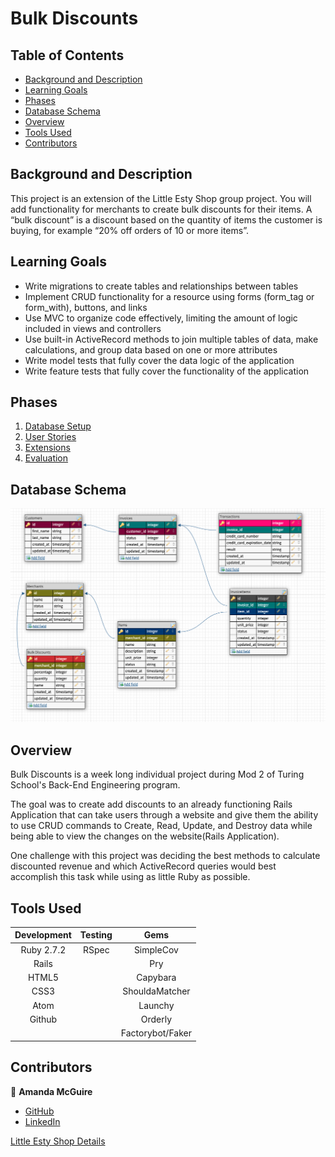 # Bulk Discounts

## Table of Contents

- [Background and Description](#background-and-description)
- [Learning Goals](#learning-goals)
- [Phases](#phases)
- [Database Schema](#database-schema)
- [Overview](#overview)
- [Tools Used](#tools-used)
- [Contributors](#contributors)

## Background and Description

This project is an extension of the Little Esty Shop group project. You will add functionality for merchants to create bulk discounts for their items. A “bulk discount” is a discount based on the quantity of items the customer is buying, for example “20% off orders of 10 or more items”.

## Learning Goals
- Write migrations to create tables and relationships between tables
- Implement CRUD functionality for a resource using forms (form_tag or form_with), buttons, and links
- Use MVC to organize code effectively, limiting the amount of logic included in views and controllers
- Use built-in ActiveRecord methods to join multiple tables of data, make calculations, and group data based on one or more attributes
- Write model tests that fully cover the data logic of the application
- Write feature tests that fully cover the functionality of the application


## Phases

1. [Database Setup](./doc/bulk_discounts_examples.md)
1. [User Stories](./doc/bulk_discounts_user_stories.md)
1. [Extensions](./doc/bulk_discounts_extensions.md)
1. [Evaluation](./doc/bulk_discounts_evaluation.md)

## Database Schema
![Database Picture](./doc/Database_Screen_Shot.png)


## Overview

Bulk Discounts is a week long individual project during Mod 2 of Turing School's Back-End Engineering program.

The goal was to create add discounts to an already functioning Rails Application that can take users through a website and give them the ability to use CRUD commands to Create, Read, Update, and Destroy data while being able to view the changes on the website(Rails Application).

One challenge with this project was deciding the best methods to calculate discounted revenue and which ActiveRecord queries would best accomplish this task while using as little Ruby as possible. 


## Tools Used

| Development | Testing       | Gems            |
|   :----:    |    :----:     |    :----:       |
| Ruby 2.7.2  | RSpec         | SimpleCov       |
| Rails       |               | Pry             |
| HTML5       |               | Capybara        |
| CSS3        |               | ShouldaMatcher  |
| Atom        |               | Launchy         |
| Github      |               | Orderly         |
|             |               | Factorybot/Faker|


## Contributors

👤  **Amanda McGuire**
- [GitHub](https://github.com/amcguire17)
- [LinkedIn](https://www.linkedin.com/in/amanda-e-mcguire/)

[Little Esty Shop Details](./doc/little-esty-shop-README.md)
